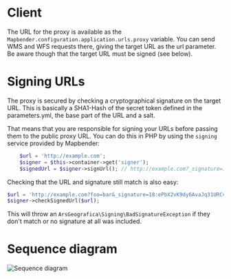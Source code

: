 # Client

The URL for the proxy is available as the `Mapbender.configuration.application.urls.proxy` variable.
You can send WMS and WFS requests there, giving the target URL as the url parameter. Be aware though that the
target URL must be signed (see below).

# Signing URLs

The proxy is secured by checking a cryptographical signature on the target URL. This is basically a SHA1-Hash of the
secret token defined in the parameters.yml, the base part of the URL and a salt.

That means that you are responsible for signing your URLs before passing them to the public proxy URL. You can do this
in PHP by using the `signing` service provided by Mapbender:

```php
    $url = 'http://example.com';
    $signer = $this->container->get('signer');
    $signedUrl = $signer->signUrl(); // http://example.com?_signature=18:ePbX2vK9dy6AvaJq31URCvSz3EM
```

Checking that the URL and signature still match is also easy:

```php
$url = 'http://example.com?foo=bar&_signature=18:ePbX2vK9dy6AvaJq31URCvSz3EM';
$signer->checkSignedUrl($url);
```

This will throw an `ArsGeografica\Signing\BadSignatureException` if they don't match or no signature at all was included.


# Sequence diagram

![Sequence diagram](http://plantuml.com/plantuml/proxy?src=https://raw.githubusercontent.com/mapbender/owsproxy3/release/3.0.5/src/OwsProxy3/CoreBundle/Documentation/communication.puml)
